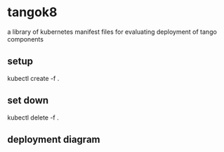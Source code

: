 # tangok8
a library of kubernetes manifest files for evaluating deployment of tango components
<h2>setup</h2>
kubectl create -f .
<h2>set down</h2>
kubectl delete -f .
<h2>deployment diagram</h2>
<img!alt="image" src ="Deployment.jpg">
